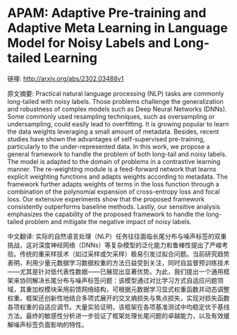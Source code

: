 # APAM: Adaptive Pre-training and Adaptive Meta Learning in Language Model for Noisy Labels and Long-tailed Learning

链接: http://arxiv.org/abs/2302.03488v1

原文摘要:
Practical natural language processing (NLP) tasks are commonly long-tailed
with noisy labels. Those problems challenge the generalization and robustness
of complex models such as Deep Neural Networks (DNNs). Some commonly used
resampling techniques, such as oversampling or undersampling, could easily lead
to overfitting. It is growing popular to learn the data weights leveraging a
small amount of metadata. Besides, recent studies have shown the advantages of
self-supervised pre-training, particularly to the under-represented data. In
this work, we propose a general framework to handle the problem of both
long-tail and noisy labels. The model is adapted to the domain of problems in a
contrastive learning manner. The re-weighting module is a feed-forward network
that learns explicit weighting functions and adapts weights according to
metadata. The framework further adapts weights of terms in the loss function
through a combination of the polynomial expansion of cross-entropy loss and
focal loss. Our extensive experiments show that the proposed framework
consistently outperforms baseline methods. Lastly, our sensitive analysis
emphasizes the capability of the proposed framework to handle the long-tailed
problem and mitigate the negative impact of noisy labels.

中文翻译:
实际的自然语言处理（NLP）任务往往面临长尾分布与噪声标签的双重挑战，这对深度神经网络（DNNs）等复杂模型的泛化能力和鲁棒性提出了严峻考验。传统的重采样技术（如过采样或欠采样）极易引发过拟合问题。当前研究趋势表明，利用少量元数据学习数据权重的方法日益受到关注，同时自监督预训练技术——尤其是针对低代表性数据——已展现出显著优势。为此，我们提出一个通用框架来协同解决长尾分布与噪声标签问题：该模型通过对比学习方式自适应问题领域，其重加权模块采用前馈网络结构，可根据元数据学习显式权重函数并动态调整权重。框架还创新性地结合多项式展开的交叉熵损失与焦点损失，实现对损失函数各项权重的自适应调节。大量实验证明，该框架在各项基准测试中均稳定优于基线方法。最终的敏感性分析进一步验证了框架处理长尾问题的卓越能力，以及有效缓解噪声标签负面影响的特性。
